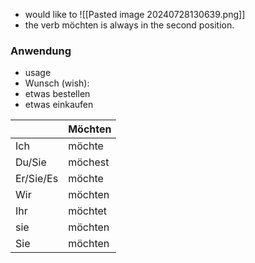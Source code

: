 + would like to
![[Pasted image 20240728130639.png]]
+ the verb möchten is always in the second position.

### Anwendung
+ usage 
+ Wunsch (wish):
+ etwas bestellen
+ etwas einkaufen

|           | Möchten |
| --------- | ------- |
| Ich       | möchte  |
| Du/Sie    | möchest |
| Er/Sie/Es | möchte  |
| Wir       | möchten |
| Ihr       | möchtet |
| sie       | möchten |
| Sie       | möchten |
